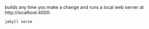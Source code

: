 builds any time you make a change and runs a local web server at http://localhost:4000:

`jekyll serve`
